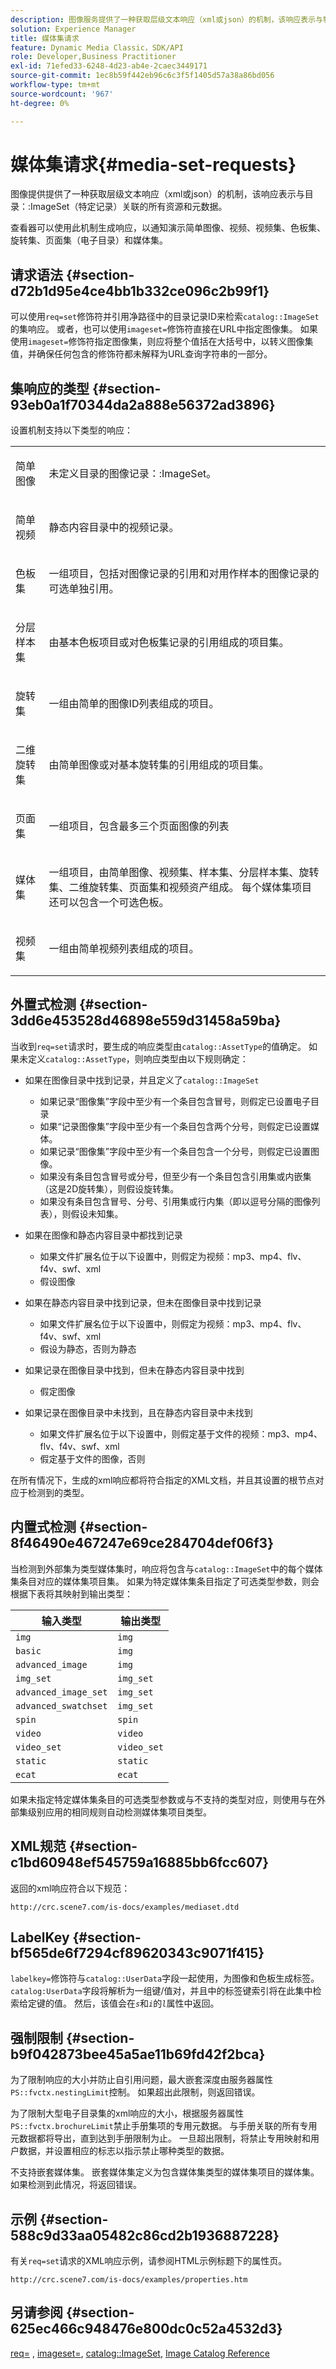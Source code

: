 ```yaml
---
description: 图像服务提供了一种获取层级文本响应（xml或json）的机制，该响应表示与特定记录的目录ImageSet关联的所有资源和元数据。
solution: Experience Manager
title: 媒体集请求
feature: Dynamic Media Classic，SDK/API
role: Developer,Business Practitioner
exl-id: 71efed33-6248-4d23-ab4e-2caec3449171
source-git-commit: 1ec8b59f442eb96c6c3f5f1405d57a38a86bd056
workflow-type: tm+mt
source-wordcount: '967'
ht-degree: 0%

---
```


# 媒体集请求{#media-set-requests}

图像提供提供了一种获取层级文本响应（xml或json）的机制，该响应表示与目录：:ImageSet（特定记录）关联的所有资源和元数据。

查看器可以使用此机制生成响应，以通知演示简单图像、视频、视频集、色板集、旋转集、页面集（电子目录）和媒体集。

## 请求语法 {#section-d72b1d95e4ce4bb1b332ce096c2b99f1}

可以使用`req=set`修饰符并引用净路径中的目录记录ID来检索`catalog::ImageSet`的集响应。 或者，也可以使用`imageset=`修饰符直接在URL中指定图像集。 如果使用`imageset=`修饰符指定图像集，则应将整个值括在大括号中，以转义图像集值，并确保任何包含的修饰符都未解释为URL查询字符串的一部分。

## 集响应的类型 {#section-93eb0a1f70344da2a888e56372ad3896}

设置机制支持以下类型的响应：

<table id="simpletable_3718A93699F64805A41BC8A24D7962D2"> 
 <tr class="strow"> 
  <td class="stentry"> <p>简单图像 </p></td> 
  <td class="stentry"> <p>未定义<span class="codeph">目录的图像记录：:ImageSet</span>。 </p></td> 
 </tr> 
 <tr class="strow"> 
  <td class="stentry"> <p>简单视频 </p></td> 
  <td class="stentry"> <p>静态内容目录中的视频记录。 </p></td> 
 </tr> 
 <tr class="strow"> 
  <td class="stentry"> <p>色板集 </p></td> 
  <td class="stentry"> <p>一组项目，包括对图像记录的引用和对用作样本的图像记录的可选单独引用。 </p></td> 
 </tr> 
 <tr class="strow"> 
  <td class="stentry"> <p>分层样本集 </p></td> 
  <td class="stentry"> <p>由基本色板项目或对色板集记录的引用组成的项目集。 </p></td> 
 </tr> 
 <tr class="strow"> 
  <td class="stentry"> <p>旋转集 </p></td> 
  <td class="stentry"> <p>一组由简单的图像ID列表组成的项目。 </p></td> 
 </tr> 
 <tr class="strow"> 
  <td class="stentry"> <p>二维旋转集 </p></td> 
  <td class="stentry"> <p>由简单图像或对基本旋转集的引用组成的项目集。 </p></td> 
 </tr> 
 <tr class="strow"> 
  <td class="stentry"> <p>页面集 </p></td> 
  <td class="stentry"> <p>一组项目，包含最多三个页面图像的列表 </p></td> 
 </tr> 
 <tr class="strow"> 
  <td class="stentry"> <p>媒体集 </p></td> 
  <td class="stentry"> <p>一组项目，由简单图像、视频集、样本集、分层样本集、旋转集、二维旋转集、页面集和视频资产组成。 每个媒体集项目还可以包含一个可选色板。 </p></td> 
 </tr> 
 <tr class="strow"> 
  <td class="stentry"> <p>视频集 </p></td> 
  <td class="stentry"> <p>一组由简单视频列表组成的项目。 </p></td> 
 </tr> 
</table>

## 外置式检测 {#section-3dd6e453528d46898e559d31458a59ba}

当收到`req=set`请求时，要生成的响应类型由`catalog::AssetType`的值确定。 如果未定义`catalog::AssetType`，则响应类型由以下规则确定：

* 如果在图像目录中找到记录，并且定义了`catalog::ImageSet`

   * 如果记录“图像集”字段中至少有一个条目包含冒号，则假定已设置电子目录
   * 如果“记录图像集”字段中至少有一个条目包含两个分号，则假定已设置媒体。
   * 如果记录“图像集”字段中至少有一个条目包含一个分号，则假定已设置图像。
   * 如果没有条目包含冒号或分号，但至少有一个条目包含引用集或内嵌集（这是2D旋转集），则假设旋转集。
   * 如果没有条目包含冒号、分号、引用集或行内集（即以逗号分隔的图像列表），则假设未知集。

* 如果在图像和静态内容目录中都找到记录

   * 如果文件扩展名位于以下设置中，则假定为视频：mp3、mp4、flv、f4v、swf、xml
   * 假设图像

* 如果在静态内容目录中找到记录，但未在图像目录中找到记录

   * 如果文件扩展名位于以下设置中，则假定为视频：mp3、mp4、flv、f4v、swf、xml
   * 假设为静态，否则为静态

* 如果记录在图像目录中找到，但未在静态内容目录中找到

   * 假定图像

* 如果记录在图像目录中未找到，且在静态内容目录中未找到

   * 如果文件扩展名位于以下设置中，则假定基于文件的视频：mp3、mp4、flv、f4v、swf、xml
   * 假定基于文件的图像，否则

在所有情况下，生成的xml响应都将符合指定的XML文档，并且其设置的根节点对应于检测到的类型。

## 内置式检测 {#section-8f46490e467247e69ce284704def06f3}

当检测到外部集为类型媒体集时，响应将包含与`catalog::ImageSet`中的每个媒体集条目对应的媒体集项目集。 如果为特定媒体集条目指定了可选类型参数，则会根据下表将其映射到输出类型：

| 输入类型 | 输出类型 |
|---|---|
| `img` | `img` |
| `basic` | `img` |
| `advanced_image` | `img` |
| `img_set` | `img_set` |
| `advanced_image_set` | `img_set` |
| `advanced_swatchset` | `img_set` |
| `spin` | `spin` |
| `video` | `video` |
| `video_set` | `video_set` |
| `static` | `static` |
| `ecat` | `ecat` |

如果未指定特定媒体集条目的可选类型参数或与不支持的类型对应，则使用与在外部集级别应用的相同规则自动检测媒体集项目类型。

## XML规范 {#section-c1bd60948ef545759a16885bb6fcc607}

返回的xml响应符合以下规范：

`http://crc.scene7.com/is-docs/examples/mediaset.dtd`

## LabelKey {#section-bf565de6f7294cf89620343c9071f415}

`labelkey=`修饰符与`catalog::UserData`字段一起使用，为图像和色板生成标签。 `catalog:UserData`字段将解析为一组键/值对，并且中的标签键索引将在此集中检索给定键的值。 然后，该值会在&#x200B;*`s`*&#x200B;和&#x200B;*`i`*&#x200B;的&#x200B;*`l`*&#x200B;属性中返回。

## 强制限制 {#section-b9f042873bee45a5ae11b69fd42f2bca}

为了限制响应的大小并防止自引用问题，最大嵌套深度由服务器属性`PS::fvctx.nestingLimit`控制。 如果超出此限制，则返回错误。

为了限制大型电子目录集的xml响应的大小，根据服务器属性`PS::fvctx.brochureLimit`禁止手册集项的专用元数据。 与手册关联的所有专用元数据都将导出，直到达到手册限制为止。 一旦超出限制，将禁止专用映射和用户数据，并设置相应的标志以指示禁止哪种类型的数据。

不支持嵌套媒体集。 嵌套媒体集定义为包含媒体集类型的媒体集项目的媒体集。 如果检测到此情况，将返回错误。

## 示例 {#section-588c9d33aa05482c86cd2b1936887228}

有关`req=set`请求的XML响应示例，请参阅HTML示例标题下的属性页。

`http://crc.scene7.com/is-docs/examples/properties.htm`

## 另请参阅 {#section-625ec466c948476e800dc0c52a4532d3}

[req=](../../../../../is-api/http-ref/image-serving-api-ref/c-http-protocol-reference/c-command-reference/r-req/r-req.md#reference-907cdb4a97034db7ad94695f25552e76) ,  [imageset=](../../../../../is-api/http-ref/image-serving-api-ref/c-http-protocol-reference/c-command-reference/r-req/r-imageset-req.md#reference-c42935490db84830b31e9e649895dee3),  [catalog::ImageSet](/help/aem-is-ir-api/is-api/image-catalog/image-serving-api-ref/c-image-catalog-reference/c-image-svg-data-reference/c-image-data-reference/r-imageset-cat.md),  [Image Catalog Reference](../../../../../is-api/image-catalog/image-serving-api-ref/c-image-catalog-reference/c-overview/c-overview.md#concept-9ce2b6a133de45f783e95cabc5810ac3)
